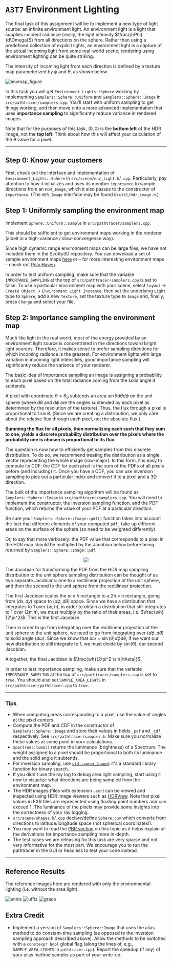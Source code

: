 # `A3T7` Environment Lighting

The final task of this assignment will be to implement a new type of light source: an infinite environment light. An environment light is a light that supplies incident radiance (really, the light intensity $\frac{d\Phi}{d\Omega}$) from all directions on the sphere. Rather than using a predefined collection of explicit lights, an environment light is a capture of the actual incoming light from some real-world scene; rendering using environment lighting can be quite striking.

The intensity of incoming light from each direction is defined by a texture map parameterized by $\phi$ and $\theta$, as shown below.

![envmap_figure](figures/envmap_figure.jpg)

In this task you will get `Environment_Lights::Sphere` working by implementing `Samplers::Sphere::Uniform` and `Samplers::Sphere::Image` in `src/pathtracer/samplers.cpp`. You'll start with uniform sampling to get things working, and then move onto a more advanced implementation that uses **importance sampling** to significantly reduce variance in rendered images.

Note that for the purposes of this task, $(0,0)$ is the **bottom left** of the HDR image, not the **top left**.  Think about how this will affect your calculation of the $\theta$ value for a pixel.

---

## Step 0: Know your customers

First, check out the interface and implementation of `Environment_Lights::Sphere` in `src/scene/env_light.h`/`.cpp`. Particularly, pay attention to how it initializes and uses its member `importance` to sample directions from an `HDR_Image`, which it also passes to the constructor of `importance`. (The `HDR_Image` interface may be found in `util/hdr_image.h`.)

## Step 1: Uniformly sampling the environment map

Implement `Sphere::Uniform::sample` in `src/pathtracer/samplers.cpp`.

This should be sufficient to get environment maps working in the renderer (albeit in a high-variance / slow-convergence way).

Since high dynamic range environment maps can be large files, we have not included them in the Scotty3D repository. You can download a set of sample environment maps [here](http://15462.courses.cs.cmu.edu/fall2015content/misc/asst3_images/asst3_exr_archive.zip) or – for more interesting environment maps – check out [Poly Haven](https://polyhaven.com/hdris).

In order to test uniform sampling, make sure that the variable `IMPORTANCE_SAMPLING` at the top of `src/pathtracer/samplers.cpp` is set to false. To use a particular environment map with your scene, select `layout` -> `Create Object` -> `Environment Light Instance`, then set the underlying `Light` type to `Sphere`, add a new `Texture`, set the texture type to `Image` and, finally, press `Change` and select your file.

## Step 2: Importance sampling the environment map

Much like light in the real world, most of the energy provided by an environment light source is concentrated in the directions toward bright light sources. Therefore, it makes sense to prefer sampling directions for which incoming radiance is the greatest. For environment lights with large variation in incoming light intensities, good importance sampling will significantly reduce the variance of your renderer.

The basic idea of importance sampling an image is assigning a probability to each pixel based on the total radiance coming from the solid angle it subtends.

A pixel with coordinate $\theta = \theta_0$ subtends an area $\sin\theta d\theta d\phi$ on the unit sphere (where $d\theta$ and $d\phi$ are the angles subtended by each pixel as determined by the resolution of the texture). Thus, the flux through a pixel is proportional to $L\sin\theta$. (Since we are creating a distribution, we only care about the relative flux through each pixel, not the absolute flux.)

**Summing the flux for all pixels, then normalizing each such that they sum to one, yields a discrete probability distribution over the pixels where the probability one is chosen is proportional to its flux.**

The question is now how to efficiently get samples from this discrete distribution. To do so, we recommend treating the distribution as a single vector representing the whole image (row-major). In this form, it is easy to compute its CDF: the CDF for each pixel is the sum of the PDFs of all pixels before (and including) it. Once you have a CDF, you can use inversion sampling to pick out a particular index and convert it to a pixel and a 3D direction.

The bulk of the importance sampling algorithm will be found as `Samplers::Sphere::Image` in `src/pathtracer/samplers.cpp`. You will need to implement the constructor, the inversion sampling function, and the PDF function, which returns the value of your PDF at a particular direction.

Be sure your `Samplers::Sphere::Image::pdf()` function takes into account the fact that different elements of your computed `pdf_` take up different areas on the surface of the sphere (so need to be weighted differently).

Or, to say that more verbosely: the PDF value that corresponds to a pixel in the HDR map should be
multiplied by the Jacobian below before being returned by
`Samplers::Sphere::Image::pdf`.

<p align="center"><img src="figures/env_light_sampling_jacobian_diagram.jpg"></p>

The Jacobian for transforming the PDF from the HDR map sampling distribution to
the unit sphere sampling distribution can be thought of as two separate
Jacobians: one to a rectilinear projection of the unit sphere, and then the
second to the unit sphere from the rectilinear projection.

The first Jacobian scales the $w \times h$ rectangle to a $2\pi \times \pi$
rectangle, going from $(dx, dy)$ space to $(d\phi, d\theta)$ space.
Since we have a distribution that integrates to 1 over $(w,h)$, in order to obtain
a distribution that still integrates to 1 over $(2\pi, \pi)$, we must multiply by the
ratio of their areas, i.e. $\frac{wh}{2\pi^2}$. This is the first Jacobian.

Then in order to go from integrating over the rectilinear projection of the unit
sphere to the unit sphere, we need to go from integrating over $(d\phi, d\theta)$ to
solid angle $(d\omega)$. Since we know that $d\omega = \sin(\theta) d\phi d\theta$,
if we want our new distribution to still integrate to 1, we must divide by $\sin(\theta)$, our second Jacobian.

Altogether, the final Jacobian is $\frac{wh}{2\pi^2 \sin(\theta)}$.

In order to test importance sampling, make sure that the variable `IMPORTANCE_SAMPLING` at the top of `src/pathtracer/samplers.cpp` is set to `true`. You should also set `SAMPLE_AREA_LIGHTS` in `src/pathtracer/pathtracer.cpp` to `true`.

---

### Tips

- When computing areas corresponding to a pixel, use the value of angles at the pixel centers.
- Compute the PDF and CDF in the constructor of `Samplers::Sphere::Image` and store their values in fields `_pdf` and `_cdf` respectively. See `src/pathtracer/sampler.h`. Make sure you normalize these values at some point in your calculations.
- `Spectrum::luma()` returns the luminance (brightness) of a Spectrum. The weight assigned to a pixel should be proportional to both its luminance and the solid angle it subtends.
- For inversion sampling, use [`std::upper_bound`](https://en.cppreference.com/w/cpp/algorithm/upper_bound): it's a standard library function for binary search.
- If you didn't use the ray log to debug area light sampling, start using it now to visualize what directions are being sampled from the environment map.
- The HDR images (files with extension `.exr`) can be viewed and inspected using HDR image viewers such as [HDRView](https://github.com/wkjarosz/hdrview). Note that pixel values in EXR files are represented using floating point numbers and can exceed 1. The luminance of the pixels may provide some insights into the correctness of your ray logging.
- `src/scene/shapes.h`/`.cpp` declare/define `Sphere::uv` which converts from directions to latitude/longitude space (not spherical coordinates!).
- You may want to read the [PBR section](https://www.pbr-book.org/3ed-2018/Light_Transport_I_Surface_Reflection/Sampling_Light_Sources#sec:mc-infinite-area-lights) on this topic as it helps explain all the derivations for importance sampling more in-depth.
- The test cases we are releasing for this task are very sparse and not very informative for the most part. We encourage you to run the pathtracer in the GUI or headless to test your code instead.
---

## Reference Results

The reference images here are rendered with only the environmental lighting (i.e. without the area light).

![ennis](figures/T7.doge.png)
![uffiz](figures/T7.ennis.png)
![grace](figures/T7.grace.png)

## Extra Credit

- Implement a version of `Samplers::Sphere::Image` that uses the alias method to do constant-time sampling (as opposed to the inversion sampling approach described above). Allow the methods to be switched with a `constexpr bool` global flag (along the lines of, e.g., `SAMPLE_AREA_LIGHTS` in `pathtracer.cpp`). Report the speedup (if any) of your alias method sampler as part of your write-up.
